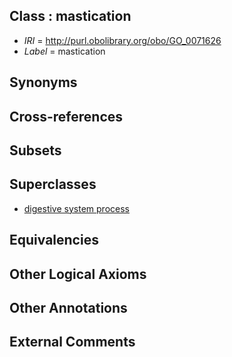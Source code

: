 
## Class : mastication

 * *IRI* = http://purl.obolibrary.org/obo/GO_0071626
 * *Label* = mastication

## Synonyms


## Cross-references


## Subsets


## Superclasses

 * [digestive system process](../../GO/00/GO_0022600.md)

## Equivalencies


## Other Logical Axioms


## Other Annotations


## External Comments

